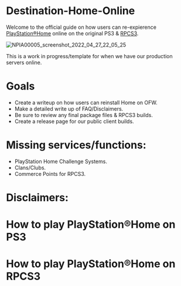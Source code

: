 # Destination-Home-Online

Welcome to the official guide on how users can re-expierence [PlayStation®Home](https://en.wikipedia.org/wiki/PlayStation_Home) online on the original PS3 &amp; [RPCS3](https://rpcs3.net/).

![NPIA00005_screenshot_2022_04_27_22_05_25](https://user-images.githubusercontent.com/67494727/165727137-22142bb8-ff30-473c-afde-3e71f6fbdf8e.png)

This is a work in progress/template for when we have our production servers online.

# Goals

- Create a writeup on how users can reinstall Home on OFW.
- Make a detailed write up of FAQ/Disclaimers.
- Be sure to review any final package files & RPCS3 builds.
- Create a release page for our public client builds.

# Missing services/functions:

- PlayStation Home Challenge Systems.
- Clans/Clubs. 
- Commerce Points for RPCS3.

# Disclaimers:

# How to play PlayStation®Home on PS3

# How to play PlayStation®Home on RPCS3
